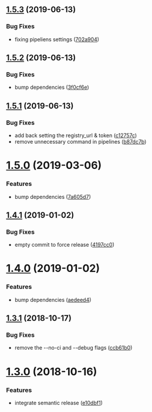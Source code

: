 ## [1.5.3](https://bitbucket.org/colorfy/react-native-alias-imports/compare/v1.5.2...v1.5.3) (2019-06-13)


### Bug Fixes

* fixing pipeliens settings ([702a904](https://bitbucket.org/colorfy/react-native-alias-imports/commits/702a904))

## [1.5.2](https://bitbucket.org/colorfy/react-native-alias-imports/compare/v1.5.1...v1.5.2) (2019-06-13)


### Bug Fixes

* bump dependencies ([3f0cf6e](https://bitbucket.org/colorfy/react-native-alias-imports/commits/3f0cf6e))

## [1.5.1](https://bitbucket.org/colorfy/react-native-alias-imports/compare/v1.5.0...v1.5.1) (2019-06-13)


### Bug Fixes

* add back setting the registry_url & token ([c12757c](https://bitbucket.org/colorfy/react-native-alias-imports/commits/c12757c))
* remove unnecessary command in pipelines ([b87dc7b](https://bitbucket.org/colorfy/react-native-alias-imports/commits/b87dc7b))

# [1.5.0](https://bitbucket.org/colorfy/react-native-alias-imports/compare/v1.4.1...v1.5.0) (2019-03-06)


### Features

* bump dependencies ([7a605d7](https://bitbucket.org/colorfy/react-native-alias-imports/commits/7a605d7))

## [1.4.1](https://bitbucket.org/colorfy/react-native-alias-imports/compare/v1.4.0...v1.4.1) (2019-01-02)


### Bug Fixes

* empty commit to force release ([4197cc0](https://bitbucket.org/colorfy/react-native-alias-imports/commits/4197cc0))

# [1.4.0](https://bitbucket.org/colorfy/react-native-alias-imports/compare/v1.3.1...v1.4.0) (2019-01-02)


### Features

* bump dependencies ([aedeed4](https://bitbucket.org/colorfy/react-native-alias-imports/commits/aedeed4))

## [1.3.1](https://bitbucket.org/colorfy/react-native-alias-imports/compare/v1.3.0...v1.3.1) (2018-10-17)


### Bug Fixes

* remove the --no-ci and --debug flags ([ccb61b0](https://bitbucket.org/colorfy/react-native-alias-imports/commits/ccb61b0))

# [1.3.0](https://bitbucket.org/colorfy/react-native-alias-imports/compare/v1.2.3...v1.3.0) (2018-10-16)


### Features

* integrate semantic release ([e10dbf1](https://bitbucket.org/colorfy/react-native-alias-imports/commits/e10dbf1))
